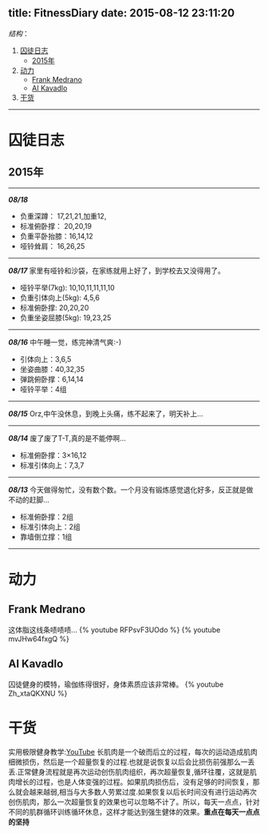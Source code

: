 title: FitnessDiary
date: 2015-08-12 23:11:20
---
_结构_：
1. [囚徒日志](#囚徒日志)
    + [2015年](#2015年)
2. [动力](#给我动力)
    + [Frank Medrano](#Frank_Medrano)
    + [AI Kavadlo](#AI_Kavadlo)
3. [干货](#干货)
---
# 囚徒日志
## 2015年
---
_**08/18**_
* 负重深蹲：    17,21,21,加重12,
* 标准俯卧撑：  20,20,19
* 负重平卧抬膝：16,14,12
* 哑铃耸肩：    16,26,25
---
_**08/17**_
家里有哑铃和沙袋，在家练就用上好了，到学校去又没得用了。
* 哑铃平举(7kg):          10,10,11,11,11,10
* 负重引体向上(5kg):      4,5,6
* 标准俯卧撑:             20,20,20
* 负重坐姿屈膝(5kg):      19,23,25
---
_**08/16**_
中午睡一觉，练完神清气爽:-)
* 引体向上：3,6,5
* 坐姿曲膝：40,32,35
* 弹跳俯卧撑：6,14,14
* 哑铃平举：4组
---
_**08/15**_
Orz,中午没休息，到晚上头痛，练不起来了，明天补上...

---
_**08/14**_
废了废了T-T,真的是不能停啊...
* 标准俯卧撑：3×16,12
* 标准引体向上：7,3,7
---
_**08/13**_
今天做得匆忙，没有数个数。一个月没有锻炼感觉退化好多，反正就是做不动的赶脚...
* 标准俯卧撑：2组
* 标准引体向上：2组
* 靠墙倒立撑：1组
---
# 动力
## Frank Medrano
这体脂这线条啧啧啧...
{% youtube RFPsvF3UOdo %}
{% youtube mvJHw64fxgQ %}
## AI Kavadlo
囚徒健身的模特，瑜伽练得很好，身体素质应该非常棒。
{% youtube Zh_xtaQKXNU %}
# 干货
实用极限健身教学:[YouTube](https://www.youtube.com/watch?v=qHvMDlQ8Zyk&list=PLs0p-jLG9MgSOfcBqABqg-0iabFGhhBKa&index=1&ab_channel=DominikSKY)
长肌肉是一个破而后立的过程，每次的运动造成肌肉细微损伤，然后是一个超量恢复的过程.也就是说恢复以后会比损伤前强那么一丢丢.正常健身流程就是再次运动创伤肌肉组织，再次超量恢复,循环往覆，这就是肌肉增长的过程，也是人体变强的过程。如果肌肉损伤后，没有足够的时间恢复，那么就会越来越弱,相当与大多数人劳累过度.如果恢复以后长时间没有进行运动再次创伤肌肉，那么一次超量恢复的效果也可以忽略不计了。所以，每天一点点，针对不同的肌群循环训练循环休息，这样才能达到强生健体的效果。**重点在每天一点点的坚持**
